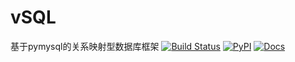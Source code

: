 # vSQL
基于pymysql的关系映射型数据库框架
[![Build Status](https://github.com/VoterLin/vSQL)](https://github.com/VoterLin/vSQL/)
[![PyPI](https://www.mysql.com)](https://pypi.python.org/pypi/pubnub/)
[![Docs](https://www.python.org)](https://www.pubnub.com/docs/python/pubnub-python-sdk-v4)
